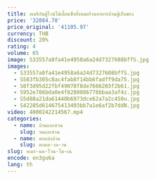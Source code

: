 ```yaml
---
title: อเมริกันตู้ไวน์ไม้เนื้อแข็งทั้งหมดร้านอาหารบ้านตู้เก็บของ
price: '32884.78'
price_original: '41105.97'
currency: THB
discount: 20%
rating: 4
volume: 65
image: S33557a8fa41e4958a6a24d7327608bffS.jpg
images:
  - S33557a8fa41e4958a6a24d7327608bffS.jpg
  - S583fb305c8ac4fab8f14bb6fadff9da75.jpg
  - S0f3d95d22fbf49078f8de7686203f2b61.jpg
  - S952e786bda0e4f8280086778bbaa3af4z.jpg
  - S5d88a21da61440b6973dce62a7a2c450u.jpg
  - S42285d614675413493bb7a1e6af2b7ddN.jpg
video: 4000242214567.mp4
categories:
  - name: บ้านและสวน
    slug: านและสวน
  - name: ตกแต่งบ้าน
    slug: ตกแต-งบ-าน
slug: อเมร-นต-ไวน-ไม-เน
encode: on3gu6a
lang: th
---
```

  